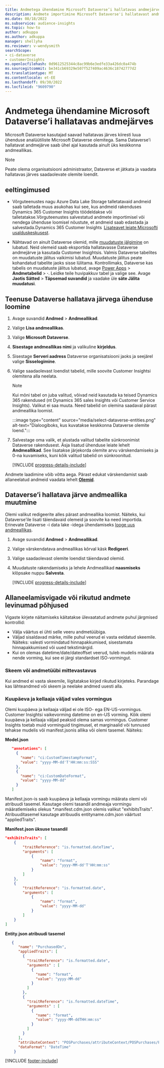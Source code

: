 ```yaml
---
title: Andmetega ühendamine Microsoft Dataverse’i hallatavas andmejärves
description: Andmete importimine Microsoft Dataverse'i hallatavast andmejärvest.
ms.date: 08/18/2022
ms.subservice: audience-insights
ms.topic: how-to
author: adkuppa
ms.author: adkuppa
manager: shellyha
ms.reviewer: v-wendysmith
searchScope:
- ci-dataverse
- customerInsights
ms.openlocfilehash: 0d9612525344c8ac99b6e3edfe33a426dc0a474b
ms.sourcegitcommit: be341cb69329e507f527409ac4636c18742777d2
ms.translationtype: MT
ms.contentlocale: et-EE
ms.lasthandoff: 09/30/2022
ms.locfileid: "9609790"
---
```

# <a name="connect-to-data-in-a-microsoft-dataverse-managed-data-lake"></a>Andmetega ühendamine Microsoft Dataverse’i hallatavas andmejärves

Microsoft Dataverse kasutajad saavad hallatavas järves kiiresti luua ühenduse analüütiliste Microsoft Dataverse olemitega. Sama Dataverse'i hallatavat andmejärve saab ühel ajal kasutada ainult üks keskkonna andmeallikas.

> [!NOTE]
> Peate olema organisatsiooni administraator, Dataverse et jätkata ja vaadata hallatavas järves saadaolevate olemite loendit.

## <a name="prerequisites"></a>eeltingimused

- Võrguteenustes nagu Azure Data Lake Storage talletatavaid andmeid saab talletada muus asukohas kui see, kus andmeid rakenduses Dynamics 365 Customer Insights töödeldakse või talletatakse.Võrguteenustes salvestatud andmete importimisel või nendega ühenduse loomisel nõustute, et andmeid saab edastada ja salvestada.Dynamics 365 Customer Insights  [Lisateavet leiate Microsofti usalduskeskusest](https://www.microsoft.com/trust-center).

- Nähtavad on ainult Dataverse olemid, mille [muudatuste jälgimine](/power-platform/admin/enable-change-tracking-control-data-synchronization) on lubatud. Neid olemeid saab eksportida hallatavasse Dataverse andmejärve ja kasutada Customer Insightsis. Valmis Dataverse tabelites on muudatuste jälitus vaikimisi lubatud. Muudatuste jälitus peate kohandatud tabelite jaoks sisse lülitama. Kontrollimaks, Dataverse kas tabelis on muudatuste jälitus lubatud, avage [Power Apps](https://make.powerapps.com) > **Andmetabelid** > **·**. Leidke teile huvipakkuv tabel ja valige see. Avage **Jaotis Sätted** > **Täpsemad suvandid** ja vaadake üle **säte Jälita muudatusi**.

## <a name="connect-to-a-dataverse-managed-lake"></a>Teenuse Dataverse hallatava järvega ühenduse loomine

1. Avage suvandid **Andmed** > **Andmeallikad**.

1. Valige **Lisa andmeallikas**.

1. Valige **Microsoft Dataverse**.

1. **Sisestage andmeallikas nimi** ja valikuline **kirjeldus**.

1. Sisestage **Serveri aadress** Dataverse organisatsiooni jaoks ja seejärel valige **Sisselogimine**.

1. Valige saadaolevast loendist tabelid, mille soovite Customer Insightsi olemitena alla neelata.

   > [!NOTE]
   > Kui mõni tabel on juba valitud, võivad neid kasutada ka teised Dynamics 365 rakendused (nt Dynamics 365 sales Insights või Customer Service Insights). Valikut ei saa muuta. Need tabelid on olemina saadaval pärast andmeallika loomist.

    :::image type="content" source="media/select-dataverse-entities.png" alt-text="Dialoogiboks, kus kuvatakse keskkonna Dataverse olemite loend.":::

1. Salvestage oma valik, et alustada valitud tabelite sünkroonimist Dataverse rakendusest. Äsja lisatud ühenduse leiate lehelt **Andmeallikad**. See lisatakse järjekorda olemite arvu värskendamiseks ja 0-na kuvamiseks, kuni kõik valitud tabelid on sünkroonitud.

   [!INCLUDE [progress-details-include](includes/progress-details-pane.md)]

Andmete laadimine võib võtta aega. Pärast edukat värskendamist saab allaneelatud andmeid vaadata lehelt [**Olemid**](entities.md).

## <a name="edit-a-dataverse-managed-lake-data-source"></a>Dataverse’i hallatava järve andmeallika muutmine

Olemi valikut redigeerite alles pärast andmeallika loomist. Näiteks, kui Dataverse'ile lisati täiendavaid olemeid ja soovite ka need importida.
Erinevate Dataverse -i data lake -idega ühendamiseks [looge uus andmeallikas](#connect-to-a-dataverse-managed-lake).

1. Avage suvandid **Andmed** > **Andmeallikad**.

1. Valige värskendatava andmeallikas kõrval käsk **Redigeeri**.

1. Valige saadaolevast olemite loendist täiendavad olemid.

1. Muudatuste rakendamiseks ja lehele Andmeallikad **naasmiseks** klõpsake nuppu **Salvesta**.

   [!INCLUDE [progress-details-include](includes/progress-details-pane.md)]

## <a name="common-reasons-for-ingestion-errors-or-corrupted-data"></a>Allaneelamisvigade või rikutud andmete levinumad põhjused

Vigaste kirjete näitamiseks käitatakse ülevaatatud andmete puhul järgmised kontrollid:

- Välja väärtus ei ühti selle veeru andmetüübiga.
- Väljad sisaldavad märke, mille puhul veerud ei vasta eeldatud skeemile. Näiteks: valesti vormindatud hinnapakkumised, sisestamata hinnapakkumised või uued tekstimärgid.
- Kui on olemas datetime/date/dateoffset veerud, tuleb mudelis määrata nende vorming, kui see ei järgi standardset ISO-vormingut.

### <a name="schema-or-data-type-mismatch"></a>Skeem või andmetüübi mittevastavus

Kui andmed ei vasta skeemile, liigitatakse kirjed rikutud kirjeteks. Parandage kas lähteandmed või skeem ja neelake andmed uuesti alla.

### <a name="datetime-fields-in-the-wrong-format"></a>Kuupäeva ja kellaaja väljad vales vormingus

Olemi kuupäeva ja kellaaja väljad ei ole ISO- ega EN-US-vormingus. Customer Insightsi vaikevorming datetime on en-US vorming. Kõik olemi kuupäeva ja kellaaja väljad peaksid olema samas vormingus. Customer Insights toetab muid vorminguid tingimusel, et marginaalid või tunnused tehakse mudelis või manifest.jsonis allika või olemi tasemel. Näiteks:

**Model.json**

   ```json
      "annotations": [
        {
          "name": "ci:CustomTimestampFormat",
          "value": "yyyy-MM-dd'T'HH:mm:ss:SSS"
        },
        {
          "name": "ci:CustomDateFormat",
          "value": "yyyy-MM-dd"
        }
      ]   
   ```

  Manifest.json-is saab kuupäeva ja kellaaja vormingu määrata olemi või atribuudi tasemel. Kasutage olemi tasandil andmeaja vormingu määratlemiseks olekus *.manifest.cdm.json olemis valikut "exhibitsTraits". Atribuuditasemel kasutage atribuudis entityname.cdm.json väärtust "appliedTraits".

**Manifest.json üksuse tasandil**

```json
"exhibitsTraits": [
    {
        "traitReference": "is.formatted.dateTime",
        "arguments": [
            {
                "name": "format",
                "value": "yyyy-MM-dd'T'HH:mm:ss"
            }
        ]
    },
    {
        "traitReference": "is.formatted.date",
        "arguments": [
            {
                "name": "format",
                "value": "yyyy-MM-dd"
            }
        ]
    }
]
```

**Entity.json atribuudi tasemel**

```json
   {
      "name": "PurchasedOn",
      "appliedTraits": [
        {
          "traitReference": "is.formatted.date",
          "arguments" : [
            {
              "name": "format",
              "value": "yyyy-MM-dd"
            }
          ]
        },
        {
          "traitReference": "is.formatted.dateTime",
          "arguments" : [
            {
              "name": "format",
              "value": "yyyy-MM-ddTHH:mm:ss"
            }
          ]
        }
      ],
      "attributeContext": "POSPurchases/attributeContext/POSPurchases/PurchasedOn",
      "dataFormat": "DateTime"
    }
```

[!INCLUDE [footer-include](includes/footer-banner.md)]
